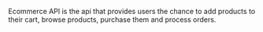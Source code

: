 Ecommerce API is the api that provides users the chance to add products to their cart, browse products, purchase them and process orders.

